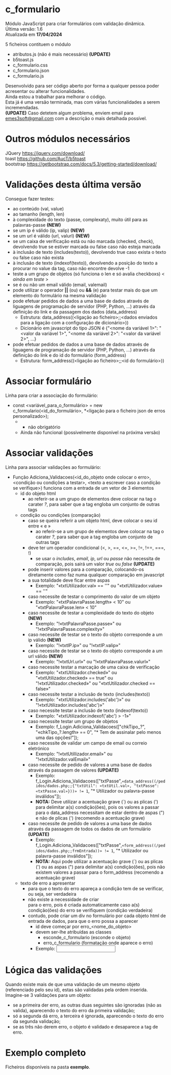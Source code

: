 # c_formulario
Módulo JavaScript para criar formulários com validação dinâmica. <br>
Última versão: 1.6 <br>
Atualizada em **17/04/2024**

5 ficheiros contituem o módulo
- atributos.js (não é mais necessário) **(UPDATE)**
- b5toast.js
- c_formulario.css
- c_formulario.json
- c_formulario.js

Desenvolvido para ser código aberto por forma a qualquer pessoa poder acresentar ou alterar funcionalidades. <br>
Ainda estou a trabalhar para melhorar o código. <br>
Esta já é uma versão terminada, mas com várias funcionalidades a serem incremendadas. <br> **(UPDATE)**
Caso detetem algum problema, enviem email para emes3soft@gmail.com com a descrição o mais detalhada possível. <br>

# Outros módulos necessários

JQuery     https://jquery.com/download/ <br>
toast      https://github.com/AucT/b5toast <br>
bootstrap  https://getbootstrap.com/docs/5.3/getting-started/download/ <br>

# Validações desta última versão

Consegue fazer testes:
  - ao conteúdo (val, value)
  - ao tamanho (length, len)
  - à complexidade do texto (passe, complexaty), muito útil para as palavras-passe **(NEW)**
  - se um ip é válido (ip, valip) **(NEW)**
  - se um url é válido (url, valurl) **(NEW)**
  - se um caixa de verificação está ou não marcada (checked, check), devolvendo true se estiver marcada ou false caso não esteja marcada
  - à inclusão de texto (includes(texto)), devolvendo true caso exista o texto ou false caso não exista
  - à inclusão de texto (indexof(texto)), devolvendo a posição do texto a procurar no value da tag, caso não encontre devolve -1
  - teste a um grupo de objetos (só funciona o len e só avalia checkboxs) < _ainda em teste_ >
  - se é ou não um email válido (email, valemail)
  - pode utilizar o operador **||** (ou) ou **&&** (e) para testar mais do que um elemento do formulário na mesma validação
  - pode efetuar pedidos de dados a uma base de dados através de liguagens de programação de servidor (PHP, Python, ...) através da definição do link e da passagem dos dados (data_address)
    - Estrutura: data_address((<ligação ao ficheiro>;;<dados enviados para a ligação com a configuração de dicionário>))
    - Dicionário em javascript do tipo JSON é {"<nome da variável 1>": "<valor da variável 1>", "<nome da variável 2>": "<valor da variável 2>", ...}
  - pode efetuar pedidos de dados a uma base de dados através de liguagens de programação de servidor (PHP, Python, ...) através da definição do link e do id do formulário (form_address)
    - Estrutura: form_address((<ligação ao ficheiro>;;<id do formulário>))

# Associar formulário

Linha para criar a associação do formulário:
- const <variável_para_o_formulário> = new c_formulario(<id_do_formulário>, *<ligação para o ficheiro json de erros personalizado>);
  - * não obrigatório
  - Ainda não funcional (possivelmente disponível na próxima versão)

# Associar validações

Linha para associar validações ao formulário:
- Função Adiciona_Validacoes(<id_do_objeto onde colocar o erro>, <condição ou condições a testar>, <texto a escrever caso a condição se verifique>) funciona com a entrada de um vetor de 3 elementos
  - id do objeto html
    - ao referir-se a um grupo de elementos deve colocar na tag o carater _?_, para saber que a tag engloba um conjunto de outras tags
  - condição ou condições (comparação)
    - caso se queira referir a um objeto html, deve colocar o seu id entre « e »
      - ao referir-se a um grupo de elementos deve colocar na tag o carater _?_, para saber que a tag engloba um conjunto de outras tags
    - deve ter um operador condicional (<, >, ==, <=, >=, !=, !==, ===, !)
      - se usar o _includes_, _email_, _ip_, _url_ ou _passe_ não necessita de comparação, pois sairá um valor _true_ ou _false_ **(UPDATE)**
    - pode inserir valores para a comparação, colocando-os diretamente como faz numa qualquer comparação em javascript
    - a sua totalidade deve ficar entre aspas
      - Exemplo: "«txtUtilizador.val» == ''" ou "«txtUtilizador.value» == ''"
    - caso necessite de testar o comprimento do valor de um objeto
      - Exemplo: "«txtPalavraPasse.length» < 10" ou "«txtPalavraPasse.len» < 10"
    - caso necessite de testar a complexidade do texto do objeto **(NEW)**
      - Exemplo: "!«txtPalavraPasse.passe»" ou "!«txtPalavraPasse.complexity»"
    - caso necessite de testar se o texto do objeto corresponde a um ip válido **(NEW)**
      - Exemplo: "!«txtIP.ip»" ou "!«txtIP.valip»"
    - caso necessite de testar se o texto do objeto corresponde a um url válido **(NEW)**
      - Exemplo: "!«txtUrl.url»" ou "!«txtPalavraPasse.valurl»"
    - caso necessite testar a marcação de uma caixa de verificação
      - Exemplo: "«txtUtilizador.checked»" ou "«txtUtilizador.checked» == true" ou "!«txtUtilizador.checked»" ou "«txtUtilizador.checked == false»"
    - caso necessite testar a inclusão de texto (includes(texto))
      - Exemplo: "«txtUtilizador.includes('abc')»" ou "!«txtUtilizador.includes('abc')»"
    - caso necessite testar a inclusão de texto (indexof(texto))
      - Exemplo: "«txtUtilizador.indexof('abc') > -1»"
    - caso necessite testar um grupo de objetos
      - Exemplo: f_Login.Adiciona_Validacoes(["chkTipo_?", "«chkTipo_?.length» == 0", "* Tem de assinalar pelo menos uma das opções!"]);
    - caso necessite de validar um campo de email ou correio eletrónico
      - Exemplo: "!«txtUtillizador.email»" ou "!«txtUtilizador.valEmail»"
    - caso necessite de pedido de valores a uma base de dados através da passagem de valores **(UPDATE)**
      - Exemplo: f_Login.Adiciona_Validacoes(["txtPasse",`«data_address((/pedidos/dados.php;;{"txtUtil": «txtUtil.val», "txtPasse": «txtPasse.val»}))» != 1`, "* Utilizador ou palavra-passe inválidos"]);
      - **NOTA:** Deve utilizar a acentuação grave (`) ou as plicas (') para delimitar a(s) condição(ões), pois os valores a passar para o data_address necessitam de estar dentro de aspas (") e não de plicas (') (recomendo a acentuação grave)
    - caso necessite de pedido de valores a uma base de dados através da passagem de todos os dados de um formulário  **(UPDATE)**
      - Exemplo: f_Login.Adiciona_Validacoes(["txtPasse",`«form_address((/pedidos/dados.php;;frmEntrada))» != 1`, "* Utilizador ou palavra-passe inválidos"]);
      - **NOTA:** Aqui pode utilizar a acentuação grave (`) ou as plicas (') ou as aspas (") para delimitar a(s) condição(ões), pois não existem valores a passar para o form_address (recomendo a acentuação grave)
  - texto de erro a apresentar
    - para que o texto do erro apareça a condição tem de se verificar, ou seja, ser verdadeira
    - não existe a necessidade de criar <div> para o erro, pois é criada automaticamente caso a(s) condição(ões) do erro se verifiquem (condição verdadeira)
    - contudo, pode criar um div no formulário por cada objeto html de entrada de dados, para que o erro possa a aparecer
      - id deve começar por erro_<nome_do_objeto> 
      - devem ser-lhe atribuídas as classes
        - esconde_c_formulario (esconde o objeto)
        - erro_c_formulario (formatação onde aparece o erro)
      - Exemplo:
        <input id="txtUtilizador" type="text" />
        <div id="erro_txtUtilizador" class="esconde_c_formulario erro_c_formulario"></div>

# Lógica das validações

Quando existe mais de que uma validação de um mesmo objeto (referenciado pelo seu id), estas são validadas pela ordem inserida. <br>
Imagine-se 3 validações para um objeto:
  - se a primeira der erro, as outras duas seguintes são ignoradas (não as valida), aparecendo o texto do erro da primeira validação;
  - só a segunda dá erro, a terceira é ignorada, aparecendo o texto do erro da segunda validação;
  - se as três não derem erro, o objeto é validado e desaparece a tag de erro.

# Exemplo completo

Ficheiros disponíveis na pasta **exemplo**.
